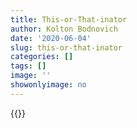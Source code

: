 ```yaml
---
title: This-or-That-inator
author: Kolton Bodnovich
date: '2020-06-04'
slug: this-or-that-inator
categories: []
tags: []
image: ''
showonlyimage: no
---
```



{{<youtube pZ5tze70Yto >}}